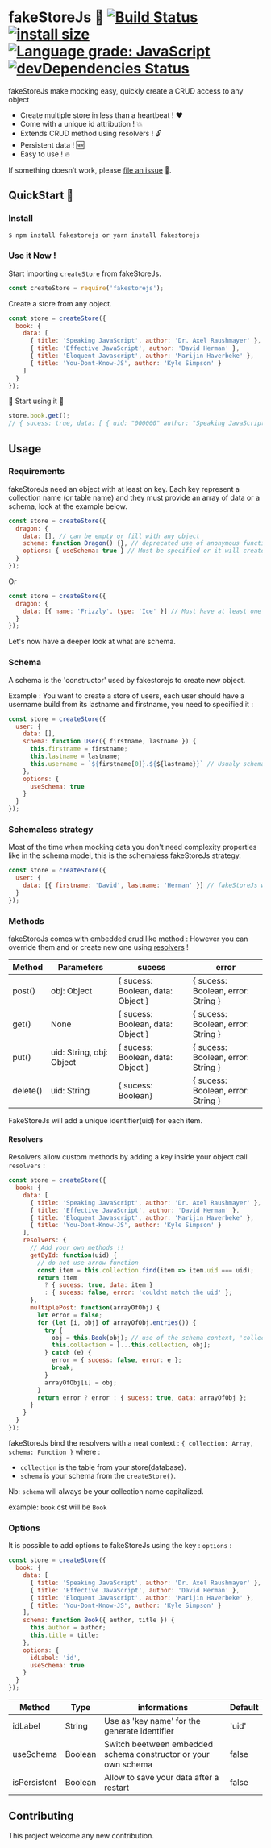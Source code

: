 # fakeStoreJs :construction: [![Build Status](https://travis-ci.org/FabienGreard/fakeStoreJs.svg?branch=master)](https://travis-ci.org/FabienGreard/fakeStoreJs)[![install size](https://packagephobia.now.sh/badge?p=fakestorejs)](https://packagephobia.now.sh/result?p=fakestorejs)[![Language grade: JavaScript](https://img.shields.io/lgtm/grade/javascript/g/FabienGreard/fakeStoreJs.svg?logo=lgtm&logoWidth=18)](https://lgtm.com/projects/g/FabienGreard/fakeStoreJs/context:javascript)[![devDependencies Status](https://david-dm.org/FabienGreard/fakeStoreJs/dev-status.svg)](https://david-dm.org/FabienGreard/fakeStoreJs?type=dev)

fakeStoreJs make mocking easy, quickly create a CRUD access to any object

- Create multiple store in less than a heartbeat ! :hearts:
- Come with a unique id attribution ! :boom:
- Extends CRUD method using resolvers ! :unlock:
- Persistent data ! :new:
- Easy to use ! 🔥

If something doesn’t work, please [file an issue](https://github.com/FabienGreard/fakeStoreJs/issues/new) :bug:.

## QuickStart :rocket:

### Install

```sh
$ npm install fakestorejs or yarn install fakestorejs
```

### Use it Now !

Start importing `createStore` from fakeStoreJs.

```javascript
const createStore = require('fakestorejs');
```

Create a store from any object.

```javascript
const store = createStore({
  book: {
    data: [
      { title: 'Speaking JavaScript', author: 'Dr. Axel Raushmayer' },
      { title: 'Effective JavaScript', author: 'David Herman' },
      { title: 'Eloquent Javascript', author: 'Marijin Haverbeke' },
      { title: 'You-Dont-Know-JS', author: 'Kyle Simpson' }
    ]
  }
});
```

:tada: Start using it :tada:

```javascript
store.book.get();
// { sucess: true, data: [ { uid: "000000" author: "Speaking JavaScript", title: "Dr. Axel Raushmayer" }, ...] }
```

## Usage

### Requirements

fakeStoreJs need an object with at least on key.
Each key represent a collection name (or table name) and they must provide an array of data or a schema, look at the example below.

```javascript
const store = createStore({
  dragon: {
    data: [], // can be empty or fill with any object
    schema: function Dragon() {}, // deprecated use of anonymous function
    options: { useSchema: true } // Must be specified or it will create a schema from the data given see next example (schemaless)
  }
});
```

Or

```javascript
const store = createStore({
  dragon: {
    data: [{ name: 'Frizzly', type: 'Ice' }] // Must have at least one object
  }
});
```

Let's now have a deeper look at what are schema.

### Schema

A schema is the 'constructor' used by fakestorejs to create new object.

Example : You want to create a store of users, each user should have a username build from its lastname and firstname, you need to specified it :

```javascript
const store = createStore({
  user: {
    data: [],
    schema: function User({ firstname, lastname }) {
      this.firstname = firstname;
      this.lastname = lastname;
      this.username = `${firstname[0]}.${${lastname}}` // Usualy schema are used to create 'calculated' properties otherwise use fakeStoreJs schemaless strategy
    },
    options: {
      useSchema: true
    }
  }
});
```

### Schemaless strategy

Most of the time when mocking data you don't need complexity properties like in the schema model, this is the schemaless fakeStoreJs strategy.

```javascript
const store = createStore({
  user: {
    data: [{ firstname: 'David', lastname: 'Herman' }] // fakeStoreJs will automatically create a schema that take every key from your first object inside your data array
  }
});
```

### Methods

fakeStoreJs comes with embedded crud like method :
However you can override them and or create new one using [resolvers](https://github.com/FabienGreard/fakeStoreJs#Resolvers) !

| Method   | Parameters               | sucess                            | error                              |
| -------- | ------------------------ | --------------------------------- | ---------------------------------- |
| post()   | obj: Object              | { sucess: Boolean, data: Object } | { sucess: Boolean, error: String } |
| get()    | None                     | { sucess: Boolean, data: Object } | { sucess: Boolean, error: String } |
| put()    | uid: String, obj: Object | { sucess: Boolean, data: Object } | { sucess: Boolean, error: String } |
| delete() | uid: String              | { sucess: Boolean}                | { sucess: Boolean, error: String } |

FakeStoreJs will add a unique identifier(uid) for each item.

#### Resolvers

Resolvers allow custom methods by adding a key inside your object call `resolvers` :

```javascript
const store = createStore({
  book: {
    data: [
      { title: 'Speaking JavaScript', author: 'Dr. Axel Raushmayer' },
      { title: 'Effective JavaScript', author: 'David Herman' },
      { title: 'Eloquent Javascript', author: 'Marijin Haverbeke' },
      { title: 'You-Dont-Know-JS', author: 'Kyle Simpson' }
    ],
    resolvers: {
      // Add your own methods !!
      getById: function(uid) {
        // do not use arrow function
        const item = this.collection.find(item => item.uid === uid);
        return item
          ? { sucess: true, data: item }
          : { sucess: false, error: 'couldnt match the uid' };
      },
      multiplePost: function(arrayOfObj) {
        let error = false;
        for (let [i, obj] of arrayOfObj.entries()) {
          try {
            obj = this.Book(obj); // use of the schema context, 'collection': book with 'schema': Book
            this.collection = [...this.collection, obj];
          } catch (e) {
            error = { sucess: false, error: e };
            break;
          }
          arrayOfObj[i] = obj;
        }
        return error ? error : { sucess: true, data: arrayOfObj };
      }
    }
  }
});
```

fakeStoreJs bind the resolvers with a neat context : `{ collection: Array, schema: Function }` where :

- `collection` is the table from your store(database).
- `schema` is your schema from the `createStore()`.

Nb: `schema` will always be your collection name capitalized.

example: `book` cst will be `Book`

### Options

It is possible to add options to fakeStoreJs using the key : `options` :

```javascript
const store = createStore({
  book: {
    data: [
      { title: 'Speaking JavaScript', author: 'Dr. Axel Raushmayer' },
      { title: 'Effective JavaScript', author: 'David Herman' },
      { title: 'Eloquent Javascript', author: 'Marijin Haverbeke' },
      { title: 'You-Dont-Know-JS', author: 'Kyle Simpson' }
    ],
    schema: function Book({ author, title }) {
      this.author = author;
      this.title = title;
    },
    options: {
      idLabel: 'id',
      useSchema: true
    }
  }
});
```

| Method       | Type    | informations                                                   | Default |
| ------------ | ------- | -------------------------------------------------------------- | ------- |
| idLabel      | String  | Use as 'key name' for the generate identifier                  | 'uid'   |
| useSchema    | Boolean | Switch beetween embedded schema constructor or your own schema | false   |
| isPersistent | Boolean | Allow to save your data after a restart                        | false   |

## Contributing

This project welcome any new contribution.
